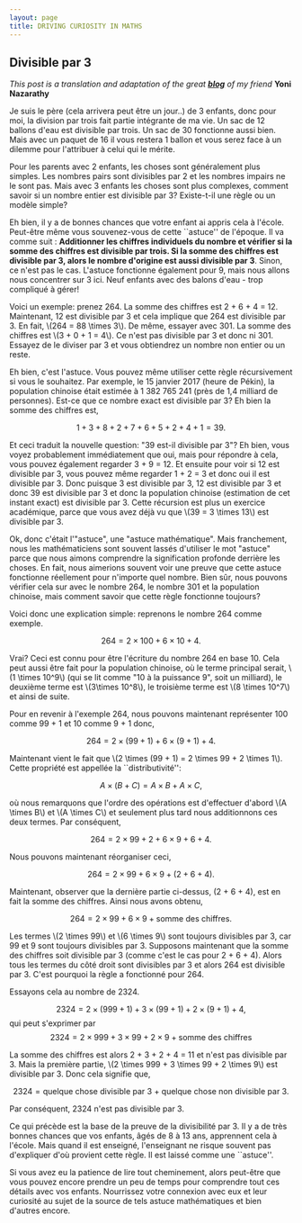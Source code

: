 ```yaml
---
layout: page
title: DRIVING CURIOSITY IN MATHS 
---
```


## Divisible par 3

*This post is a translation and adaptation of the great [**blog**](http://www.oneonepsilon.com/single-post/2017/01/15/Divide-by-Three) of my friend* **Yoni Nazarathy**

Je suis le père (cela arrivera peut être un jour..) de 3 enfants, donc pour moi, la division par trois fait partie intégrante de ma vie. Un sac de 12 ballons d'eau est divisible par trois. Un sac de 30 fonctionne aussi bien. Mais avec un paquet de 16 il vous restera 1 ballon et vous serez face à un dilemme pour l'attribuer à celui qui le mérite.

Pour les parents avec 2 enfants, les choses sont généralement plus simples. Les nombres pairs sont divisibles par 2 et les nombres impairs ne le sont pas. Mais avec 3 enfants les choses sont plus complexes, comment savoir si un nombre entier est divisible par 3? Existe-t-il une règle ou un modèle simple?

Eh bien, il y a de bonnes chances que votre enfant ai appris cela à l'école. Peut-être même vous souvenez-vous de cette ``astuce'' de l'époque. Il va comme suit : **Additionner les chiffres individuels du nombre et vérifier si la somme des chiffres est divisible par trois. Si la somme des chiffres est divisible par 3, alors le nombre d'origine est aussi divisible par 3**. Sinon, ce n'est pas le cas. L'astuce fonctionne également pour 9, mais nous allons nous concentrer sur 3 ici. Neuf enfants avec des balons d'eau - trop compliqué à gérer!

Voici un exemple: prenez 264. La somme des chiffres est 2 + 6 + 4 = 12. Maintenant, 12 est divisible par 3 et cela implique que 264 est divisible par 3. En fait, \\(264 = 88 \times 3\\). De même, essayer avec 301. La somme des chiffres est \\(3 + 0 + 1 = 4\\). Ce n'est pas divisible par 3 et donc ni 301. Essayez de le diviser par 3 et vous obtiendrez un nombre non entier ou un reste.

Eh bien, c'est l'astuce. Vous pouvez même utiliser cette règle récursivement si vous le souhaitez. Par exemple, le 15 janvier 2017 (heure de Pékin), la population chinoise était estimée à 1 382 765 241 (près de 1,4 milliard de personnes). Est-ce que ce nombre exact est divisible par 3? Eh bien la somme des chiffres est,

$$1 + 3 + 8 + 2 + 7 + 6 + 5 + 2 + 4 + 1 = 39.$$

Et ceci traduit la nouvelle question: "39 est-il divisible par 3"? Eh bien, vous voyez probablement immédiatement que oui, mais pour répondre à cela, vous pouvez également regarder 3 + 9 = 12. Et ensuite pour voir si 12 est divisible par 3, vous pouvez même regarder 1 + 2 = 3 et donc oui il est divisible par 3. Donc puisque 3 est divisible par 3, 12 est divisible par 3 et donc 39 est divisible par 3 et donc la population chinoise (estimation de cet instant exact) est divisible par 3. Cette récursion est plus un exercice académique, parce que vous avez déjà vu que \\(39 = 3 \times 13\\) est divisible par 3.

Ok, donc c'était l'"astuce", une "astuce mathématique". Mais franchement, nous les mathématiciens sont souvent lassés d'utiliser le mot "astuce" parce que nous aimons comprendre la signification profonde derrière les choses. En fait, nous aimerions souvent voir une preuve que cette astuce fonctionne réellement pour n'importe quel nombre. Bien sûr, nous pouvons vérifier cela sur avec le nombre 264, le nombre 301 et la population chinoise, mais comment savoir que cette règle fonctionne toujours?

Voici donc une explication simple: reprenons le nombre 264 comme exemple.

$$264 = 2 \times 100 + 6 \times 10 + 4.$$

Vrai? Ceci est connu pour être l'écriture du nombre 264 en base 10. Cela peut aussi être fait pour la population chinoise, où le terme principal serait, \\(1 \times 10^9\\) (qui se lit comme "10 à la puissance 9", soit un milliard), le deuxième terme est \\(3\times 10^8\\), le troisième terme est \\(8 \times 10^7\\) et ainsi de suite.

Pour en revenir à l'exemple 264, nous pouvons maintenant représenter 100 comme 99 + 1 et 10 comme 9 + 1 donc,

$$264 = 2 \times (99 + 1) + 6 \times (9 + 1) + 4.$$

Maintenant vient le fait que \\(2 \times (99 + 1) = 2 \times 99 + 2 \times 1\\). Cette propriété est appellée la ``distributivité'':

$$A \times (B + C) = A \times B + A \times C,$$

où nous remarquons que l'ordre des opérations est d'effectuer d'abord \\(A \times B\\) et \\(A \times C\\) et seulement plus tard nous additionnons  ces  deux termes. Par conséquent,

$$264 = 2 \times 99 + 2 + 6 \times 9 + 6 + 4.$$

Nous pouvons maintenant réorganiser ceci,

$$264 = 2 \times 99 + 6 \times 9 + (2 + 6 + 4).$$

Maintenant, observer que la dernière partie ci-dessus, (2 + 6 + 4), est en fait la somme des chiffres. Ainsi nous avons obtenu,

$$264 = 2 \times 99 + 6 \times 9 + \textrm{somme des chiffres}.$$

Les termes \\(2 \times 99\\) et \\(6 \times 9\\) sont toujours divisibles par 3, car 99 et 9 sont toujours divisibles par 3. Supposons maintenant que la somme des chiffres soit divisible par 3 (comme c'est le cas pour 2 + 6 + 4). Alors tous les termes du côté droit sont divisibles par 3 et alors 264 est divisible par 3. C'est pourquoi la règle a fonctionné pour 264.

Essayons cela au nombre de 2324.

$$2324 = 2 \times (999 + 1) + 3 \times (99 + 1) + 2 \times (9 + 1) + 4,$$ qui peut s'exprimer par 
$$2324= 2 \times 999 + 3 \times 99 + 2 \times 9 + \textrm{somme des chiffres}$$

La somme des chiffres est alors 2 + 3 + 2 + 4 = 11 et n'est pas divisible par 3. Mais la première partie, \\(2 \times 999 + 3 \times 99 + 2 \times 9\\) est divisible par 3. Donc cela signifie que,

$$2324 = \textrm{quelque chose divisible par 3 + quelque chose non divisible par 3}.$$

Par conséquent, 2324 n'est pas divisible par 3.

Ce qui précède est la base de la preuve de la divisibilité par 3. Il y a de très bonnes chances que vos enfants, âgés de 8 à 13 ans, apprennent cela à l'école. Mais quand il est enseigné, l'enseignant ne risque souvent pas d'expliquer d'où provient cette règle. Il est laissé comme une ``astuce''.

Si vous avez eu la patience de lire tout cheminement, alors peut-être que vous pouvez encore prendre un peu de temps pour  comprendre tout ces détails avec vos enfants. Nourrissez votre connexion avec eux et leur curiosité au sujet de la source de tels astuce mathématiques et bien d'autres encore.
